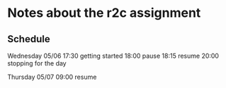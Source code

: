 Notes about the r2c assignment
==

Schedule
--

Wednesday 05/06
17:30 getting started
18:00 pause
18:15 resume
20:00 stopping for the day

Thursday 05/07
09:00 resume
